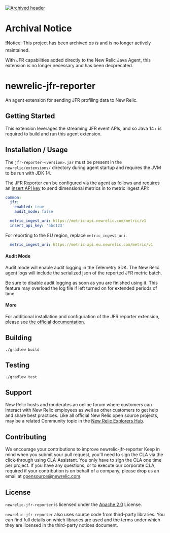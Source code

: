[![Archived header](https://github.com/newrelic/open-source-office/raw/master/examples/categories/images/Archived.png)](https://github.com/newrelic/open-source-office/blob/master/examples/categories/index.md#archived)

# Archival Notice

❗Notice: This project has been archived _as is_ and is no longer actively maintained.

With JFR capabilities added directly to the New Relic Java Agent, this extension is no longer necessary and has been decprecated.

# newrelic-jfr-reporter 

An agent extension for sending JFR profiling data to New Relic.

## Getting Started

This extension leverages the streaming JFR event APIs, and so 
Java 14+ is required to build and run this agent extension.

## Installation / Usage

The `jfr-reporter-<version>.jar` must be present in the `newrelic/extensions/` directory during agent startup 
and requires the JVM to be run with JDK 14.

The JFR Reporter can be configured via the agent as follows and requires 
an [insert API key](https://docs.newrelic.com/docs/apis/get-started/intro-apis/types-new-relic-api-keys#event-insert-key) to send dimensional metrics in to metric ingest API:

```yaml
common:
  jfr:
    enabled: true
    audit_mode: false

  metric_ingest_uri: https://metric-api.newrelic.com/metric/v1
  insert_api_key: 'abc123'
```

For reporting to the EU region, replace `metric_ingest_uri`:

```yaml
  metric_ingest_uri: https://metric-api.eu.newrelic.com/metric/v1
```

#### Audit Mode 

Audit mode will enable audit logging in the Telemetry SDK. The New Relic agent logs will include the serialized json of the reported JFR metric batch.  

Be sure to disable audit logging as soon as you are finished using it. This feature may overload the log file if left turned on for extended periods of time. 

#### More

For additional installation and configuration of the JFR reporter extension, please see
[the official documentation.](https://docs.newrelic.com/docs/agents/java-agent/features/real-time-java-profiling-using-jfr-metrics#installation)

## Building

`./gradlew build`

## Testing

`./gradlew test`

## Support

New Relic hosts and moderates an online forum where customers can interact with New Relic employees as well as other customers to get help and share best practices. Like all official New Relic open source projects, may be a related Community topic in 
the [New Relic Explorers Hub](https://discuss.newrelic.com/).

## Contributing
We encourage your contributions to improve newrelic-jfr-reporter Keep in mind when you submit your pull request, you'll need to sign the CLA via the click-through using CLA-Assistant. You only have to sign the CLA one time per project.
If you have any questions, or to execute our corporate CLA, required if your contribution is on behalf of a company,  please drop us an email at opensource@newrelic.com.

## License
`newrelic-jfr-reporter` is licensed under the [Apache 2.0](http://apache.org/licenses/LICENSE-2.0.txt) License.

`newrelic-jfr-reporter` also uses source code from third-party libraries. You can find 
full details on which libraries are used and the terms under which they are licensed in 
the third-party notices document.

